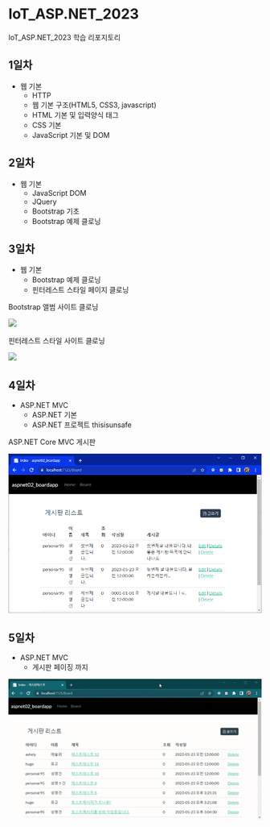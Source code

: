 # IoT_ASP.NET_2023
IoT_ASP.NET_2023 학습 리포지토리

## 1일차
- 웹 기본
	- HTTP
	- 웹 기본 구조(HTML5, CSS3, javascript) 
	- HTML 기본 및 입력양식 태그
	- CSS 기본
	- JavaScript 기본 및 DOM

## 2일차
- 웹 기본
	- JavaScript DOM
	- JQuery
	- Bootstrap 기초
	- Bootstrap 예제 클로닝
	
## 3일차
- 웹 기본
	- Bootstrap 예제 클로닝
	- 핀터레스트 스타일 페이지 클로닝

Bootstrap 앨범 사이트 클로닝

<img src="https://github.com/MFGangP/IoT_ASP.NET_2023/blob/main/images/Bootstrap_ex.gif?raw=true" width="640">

핀터레스트 스타일 사이트 클로닝

<img src="https://github.com/MFGangP/IoT_ASP.NET_2023/blob/main/images/Aspnet.gif?raw=true" width="640">

## 4일차

- ASP.NET MVC
	- ASP.NET 기본
	- ASP.NET 프로젝트
	thisisunsafe
	
ASP.NET Core MVC 게시판

<img src="https://github.com/MFGangP/IoT_ASP.NET_2023/blob/main/images/ASP.NETMVC.png?raw=true" width="640">

## 5일차

- ASP.NET MVC
	- 게시판 페이징 까지
	
<img src="https://github.com/MFGangP/IoT_ASP.NET_2023/blob/main/images/ASPNETMVC.gif?raw=true" width="640">